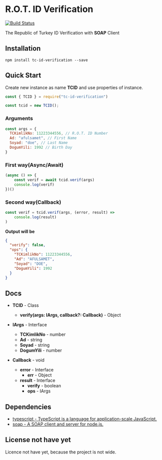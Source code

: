 # R.O.T. ID Verification
[![Build Status](https://travis-ci.org/afulsamet/tc-id-verification.svg?branch=master)](https://travis-ci.org/afulsamet/tc-id-verification)

The Republic of Turkey ID Verification with **SOAP** Client

## Installation
`npm install tc-id-verification --save`

## Quick Start
Create new instance as name **TCID** and use properties of instance.
```javascript
const { TCID } = require("tc-id-verification")

const tcid = new TCID();
```

### Arguments
```javascript
const args = {
  TCKimlikNo: 11223344556, // R.O.T. ID Number
  Ad: "afulsamet", // First Name
  Soyad: "doe", // Last Name
  DogumYili: 1992 // Birth Day
}
```

### First way(Async/Await)
```javascript
(async () => {
    const verif = await tcid.verif(args)
    console.log(verif)
})()
```
### Second way(Callback)
```javascript
const verif = tcid.verif(args, (error, result) =>
    console.log(result)
)
```

**Output will be**
```json
{
  "verify": false,
  "ops": {
    "TCKimlikNo": 11223344556,
    "Ad": "AFULSAMET",
    "Soyad": "DOE",
    "DogumYili": 1992
  }
}
```

## Docs
- **TCID** - Class
  - **verify(args: IArgs, callback?: Callback)** - Object

- **IArgs** - Interface
  - **TCKimlikNo** - number
  - **Ad** - string
  - **Soyad** - string
  - **DogumYili** - number
- **Callback** - void
  - **error** - Interface
    - **err** - Object
  - **result** - Interface
    - **verify** - boolean
    - **ops** - IArgs
  
## Dependencies
* [typescript - TypeScript is a language for application-scale JavaScript.](https://www.npmjs.com/package/typescript)
* [soap - A SOAP client and server for node.js.](https://www.npmjs.com/package/soap)

## License not have yet
Licence not have yet, because the project is not wide.
